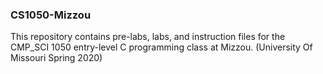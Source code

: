 ### CS1050-Mizzou
This repository contains pre-labs, labs, and instruction files for the CMP_SCI 1050 entry-level C programming class at Mizzou. (University Of Missouri Spring 2020)
